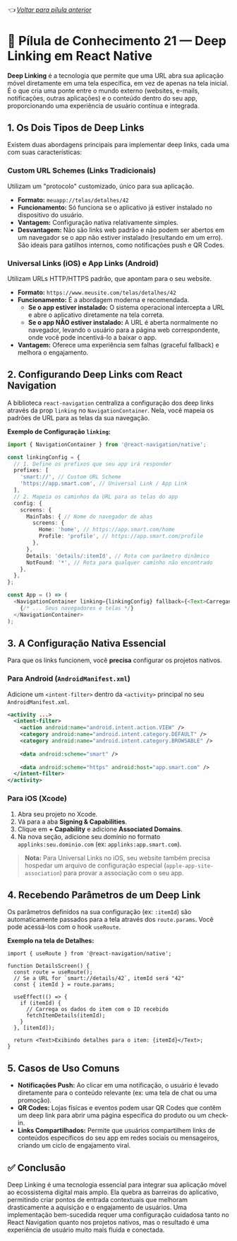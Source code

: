 ###### 👈 [Voltar para pílula anterior](https://github.com/ewerton5/reactJS-knowledge-nuggets/blob/main/content/020-native-ios.md)

# 📘 Pílula de Conhecimento 21 — Deep Linking em React Native

**Deep Linking** é a tecnologia que permite que uma URL abra sua aplicação móvel diretamente em uma tela específica, em vez de apenas na tela inicial. É o que cria uma ponte entre o mundo externo (websites, e-mails, notificações, outras aplicações) e o conteúdo dentro do seu app, proporcionando uma experiência de usuário contínua e integrada.

## 1\. Os Dois Tipos de Deep Links

Existem duas abordagens principais para implementar deep links, cada uma com suas características:

### Custom URL Schemes (Links Tradicionais)

Utilizam um "protocolo" customizado, único para sua aplicação.

  * **Formato:** `meuapp://telas/detalhes/42`
  * **Funcionamento:** Só funciona se o aplicativo já estiver instalado no dispositivo do usuário.
  * **Vantagem:** Configuração nativa relativamente simples.
  * **Desvantagem:** Não são links web padrão e não podem ser abertos em um navegador se o app não estiver instalado (resultando em um erro). São ideais para gatilhos internos, como notificações push e QR Codes.

### Universal Links (iOS) e App Links (Android)

Utilizam URLs HTTP/HTTPS padrão, que apontam para o seu website.

  * **Formato:** `https://www.meusite.com/telas/detalhes/42`
  * **Funcionamento:** É a abordagem moderna e recomendada.
      * **Se o app estiver instalado:** O sistema operacional intercepta a URL e abre o aplicativo diretamente na tela correta.
      * **Se o app NÃO estiver instalado:** A URL é aberta normalmente no navegador, levando o usuário para a página web correspondente, onde você pode incentivá-lo a baixar o app.
  * **Vantagem:** Oferece uma experiência sem falhas (graceful fallback) e melhora o engajamento.

## 2\. Configurando Deep Links com React Navigation

A biblioteca `react-navigation` centraliza a configuração dos deep links através da prop `linking` no `NavigationContainer`. Nela, você mapeia os padrões de URL para as telas da sua navegação.

**Exemplo de Configuração `linking`:**

```ts
import { NavigationContainer } from '@react-navigation/native';

const linkingConfig = {
  // 1. Define os prefixos que seu app irá responder
  prefixes: [
    'smart://', // Custom URL Scheme
    'https://app.smart.com', // Universal Link / App Link
  ],
  // 2. Mapeia os caminhos da URL para as telas do app
  config: {
    screens: {
      MainTabs: { // Nome do navegador de abas
        screens: {
          Home: 'home', // https://app.smart.com/home
          Profile: 'profile', // https://app.smart.com/profile
        },
      },
      Details: 'details/:itemId', // Rota com parâmetro dinâmico
      NotFound: '*', // Rota para qualquer caminho não encontrado
    },
  },
};

const App = () => (
  <NavigationContainer linking={linkingConfig} fallback={<Text>Carregando...</Text>}>
    {/* ... Seus navegadores e telas */}
  </NavigationContainer>
);
```

## 3\. A Configuração Nativa Essencial

Para que os links funcionem, você **precisa** configurar os projetos nativos.

### Para Android (`AndroidManifest.xml`)

Adicione um `<intent-filter>` dentro da `<activity>` principal no seu `AndroidManifest.xml`.

```xml
<activity ...>
  <intent-filter>
    <action android:name="android.intent.action.VIEW" />
    <category android:name="android.intent.category.DEFAULT" />
    <category android:name="android.intent.category.BROWSABLE" />
    
    <data android:scheme="smart" />
    
    <data android:scheme="https" android:host="app.smart.com" />
  </intent-filter>
</activity>
```

### Para iOS (Xcode)

1.  Abra seu projeto no Xcode.
2.  Vá para a aba **Signing & Capabilities**.
3.  Clique em **+ Capability** e adicione **Associated Domains**.
4.  Na nova seção, adicione seu domínio no formato `applinks:seu.dominio.com` (ex: `applinks:app.smart.com`).

> **Nota:** Para Universal Links no iOS, seu website também precisa hospedar um arquivo de configuração especial (`apple-app-site-association`) para provar a associação com o seu app.

## 4\. Recebendo Parâmetros de um Deep Link

Os parâmetros definidos na sua configuração (ex: `:itemId`) são automaticamente passados para a tela através dos `route.params`. Você pode acessá-los com o hook `useRoute`.

**Exemplo na tela de Detalhes:**

```tsx
import { useRoute } from '@react-navigation/native';

function DetailsScreen() {
  const route = useRoute();
  // Se a URL for `smart://details/42`, itemId será "42"
  const { itemId } = route.params;

  useEffect(() => {
    if (itemId) {
      // Carrega os dados do item com o ID recebido
      fetchItemDetails(itemId);
    }
  }, [itemId]);

  return <Text>Exibindo detalhes para o item: {itemId}</Text>;
}
```

## 5\. Casos de Uso Comuns

  * **Notificações Push:** Ao clicar em uma notificação, o usuário é levado diretamente para o conteúdo relevante (ex: uma tela de chat ou uma promoção).
  * **QR Codes:** Lojas físicas e eventos podem usar QR Codes que contêm um deep link para abrir uma página específica do produto ou um check-in.
  * **Links Compartilhados:** Permite que usuários compartilhem links de conteúdos específicos do seu app em redes sociais ou mensageiros, criando um ciclo de engajamento viral.

## ✅ Conclusão

Deep Linking é uma tecnologia essencial para integrar sua aplicação móvel ao ecossistema digital mais amplo. Ela quebra as barreiras do aplicativo, permitindo criar pontos de entrada contextuais que melhoram drasticamente a aquisição e o engajamento de usuários. Uma implementação bem-sucedida requer uma configuração cuidadosa tanto no React Navigation quanto nos projetos nativos, mas o resultado é uma experiência de usuário muito mais fluida e conectada.
